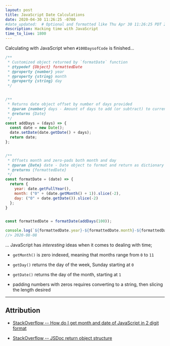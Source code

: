 ```yaml
---
layout: post
title: JavaScript Date Calculations
date: 2020-04-30 11:26:25 -0700
#date_updated:  # Optional and formatted like Thu Apr 30 11:26:25 PDT 2020 above
description: Hacking time with JavaScript
time_to_live: 1800
---
```




Calculating with JavaScript when `#100DaysofCode` is finished...


```javascript
/**
 * Customized object returned by `formatDate` function
 * @typedef {Object} formattedDate
 * @property {number} year
 * @property {string} month
 * @property {string} day
 */


/**
 * Returns date object offset by number of days provided
 * @param {number} days - Amount of days to add (or subtract) to current time
 * @returns {Date}
 */
const addDays = (days) => {
  const date = new Date();
  date.setDate(date.getDate() + days);
  return date;
};


/**
 * Offsets month and zero-pads both month and day
 * @param {Date} date - Date object to format and return as dictionary
 * @returns {formattedDate}
 */
const formatDate = (date) => {
  return {
    year: date.getFullYear(),
    month: ("0" + (date.getMonth() + 1)).slice(-2),
    day: ("0" + date.getDate()).slice(-2)
  };
}


const formattedDate = formatDate(addDays(100));

console.log(`${formattedDate.year}-${formattedDate.month}-${formattedDate.day}`);
//> 2020-08-08
```


... JavaScript has _interesting_ ideas when it comes to dealing with time;


- `getMonth()` is zero indexed, meaning that months range from `0` to `11`

- `getDay()` returns the day of the week, Sunday starting at `0`

- `getDate()` returns the day of the month, starting at `1`

- padding numbers with zeros requires converting to a string, then slicing the length desired


___


## Attribution


- [StackOverflow -- How do I get month and date of JavaScript in 2 digit format](https://stackoverflow.com/questions/6040515/)

- [StackOverflow -- JSDoc return object structure](https://stackoverflow.com/questions/28763257/)
